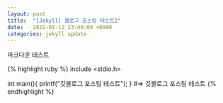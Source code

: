 ```yaml
---
layout: post
title:  "[Jekyll] 블로그 포스팅 테스트2"
date:   2022-01-12 23:40:00 +0900
categories: jekyll update
---
```

마크다운 테스트

{% highlight ruby %}
include <stdio.h>

int main(){
    printf("깃블로그 포스팅 테스트");
}
#=> 깃블로그 포스팅 테스트
{% endhighlight %}